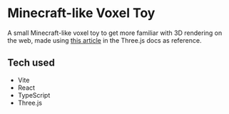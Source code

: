 # Minecraft-like Voxel Toy

A small Minecraft-like voxel toy to get more familiar with 3D rendering on the web, made using [this article](https://threejs.org/manual/#en/voxel-geometry) in the Three.js docs as reference.

## Tech used
- Vite
- React
- TypeScript
- Three.js
